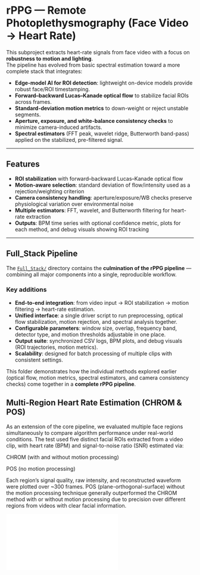 # rPPG — Remote Photoplethysmography (Face Video → Heart Rate)

This subproject extracts heart-rate signals from face video with a focus on **robustness to motion and lighting**.  
The pipeline has evolved from basic spectral estimation toward a more complete stack that integrates:

- **Edge-model AI for ROI detection**: lightweight on-device models provide robust face/ROI timestamping.  
- **Forward–backward Lucas–Kanade optical flow** to stabilize facial ROIs across frames.  
- **Standard-deviation motion metrics** to down-weight or reject unstable segments.  
- **Aperture, exposure, and white-balance consistency checks** to minimize camera-induced artifacts.  
- **Spectral estimators** (FFT peak, wavelet ridge, Butterworth band-pass) applied on the stabilized, pre-filtered signal.  

---

## Features

- **ROI stabilization** with forward–backward Lucas–Kanade optical flow  
- **Motion-aware selection**: standard deviation of flow/intensity used as a rejection/weighting criterion  
- **Camera consistency handling**: aperture/exposure/WB checks preserve physiological variation over environmental noise  
- **Multiple estimators**: FFT, wavelet, and Butterworth filtering for heart-rate extraction  
- **Outputs**: BPM time series with optional confidence metric, plots for each method, and debug visuals showing ROI tracking  


---

## Full_Stack Pipeline

The [`Full_Stack/`](./Full_Stack) directory contains the **culmination of the rPPG pipeline** — combining all major components into a single, reproducible workflow.  

### Key additions
- **End-to-end integration**: from video input → ROI stabilization → motion filtering → heart-rate estimation.  
- **Unified interface**: a single driver script to run preprocessing, optical flow stabilization, motion rejection, and spectral analysis together.  
- **Configurable parameters**: window size, overlap, frequency band, detector type, and motion thresholds adjustable in one place.  
- **Output suite**: synchronized CSV logs, BPM plots, and debug visuals (ROI trajectories, motion metrics).  
- **Scalability**: designed for batch processing of multiple clips with consistent settings.  

This folder demonstrates how the individual methods explored earlier (optical flow, motion metrics, spectral estimators, and camera consistency checks) come together in a **complete rPPG pipeline**.

## Multi-Region Heart Rate Estimation (CHROM & POS)

As an extension of the core pipeline, we evaluated multiple face regions simultaneously to compare algorithm performance under real-world conditions. The test used five distinct facial ROIs extracted from a video clip, with heart rate (BPM) and signal-to-noise ratio (SNR) estimated via:

CHROM (with and without motion processing)

POS (no motion processing)

Each region’s signal quality, raw intensity, and reconstructed waveform were plotted over ~300 frames. POS (plane-orthogonal-surface) without the motion processing technique generally outperformed the CHROM method with or without motion processing due to precision over different regions from videos with clear facial information. 

![Complete pipeline driver output](./Full_Result_Example.pdf)


